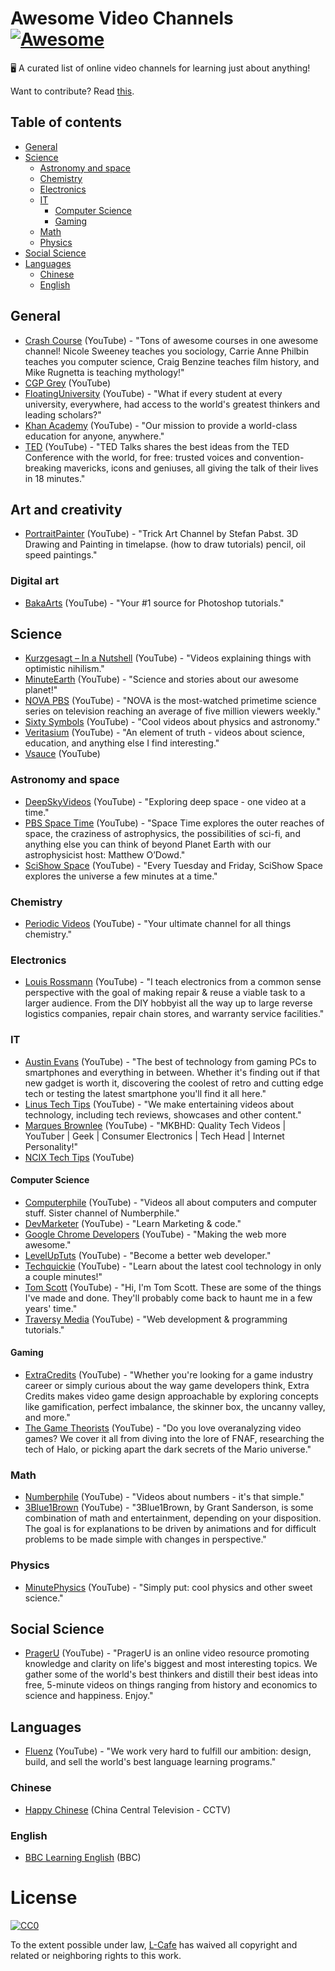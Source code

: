 # Awesome Video Channels [![Awesome](https://cdn.rawgit.com/sindresorhus/awesome/d7305f38d29fed78fa85652e3a63e154dd8e8829/media/badge.svg)](https://github.com/sindresorhus/awesome)
:desktop_computer:  A curated list of online video channels for learning just about anything!

Want to contribute? Read [this](contributing.md).

## Table of contents

* [General](#general)
* [Science](#science)
  * [Astronomy and space](#astronomy-and-space)
  * [Chemistry](#chemistry)
  * [Electronics](#electronics)
  * [IT](#it)
    * [Computer Science](#computer-science)
    * [Gaming](#gaming)
  * [Math](#math)
  * [Physics](#physics)
* [Social Science](#social-science)
* [Languages](#languages)
  * [Chinese](#chinese)
  * [English](#english)

## General

- [Crash Course](https://www.youtube.com/user/crashcourse) (YouTube) - "Tons of awesome courses in one awesome channel! Nicole Sweeney teaches you sociology, Carrie Anne Philbin teaches you computer science, Craig Benzine teaches film history, and Mike Rugnetta is teaching mythology!"
- [CGP Grey](https://www.youtube.com/user/CGPGrey) (YouTube)
- [FloatingUniversity](https://www.youtube.com/user/FloatingUniversity) (YouTube) - "What if every student at every university, everywhere, had access to the world's greatest thinkers and leading scholars?"
- [Khan Academy](https://www.youtube.com/user/khanacademy) (YouTube) - "Our mission to provide a world-class education for anyone, anywhere."
- [TED](https://www.youtube.com/user/TEDtalksDirector) (YouTube) - "TED Talks shares the best ideas from the TED Conference with the world, for free: trusted voices and convention-breaking mavericks, icons and geniuses, all giving the talk of their lives in 18 minutes."

## Art and creativity

- [PortraitPainter](https://www.youtube.com/user/lanevski1) (YouTube) - "Trick Art Channel by Stefan Pabst. 3D Drawing and Painting in timelapse. (how to draw tutorials) pencil, oil speed paintings."

### Digital art

- [BakaArts](https://www.youtube.com/channel/UCjKIPQOlTASJrIWQ9H-i5mA) (YouTube) - "Your #1 source for Photoshop tutorials."

## Science

- [Kurzgesagt – In a Nutshell](https://www.youtube.com/user/Kurzgesagt) (YouTube) - "Videos explaining things with optimistic nihilism."
- [MinuteEarth](https://www.youtube.com/user/minuteearth) (YouTube) - "Science and stories about our awesome planet!"
- [NOVA PBS](https://www.youtube.com/user/NOVAonline) (YouTube) - "NOVA is the most-watched primetime science series on television reaching an average of five million viewers weekly."
- [Sixty Symbols](https://www.youtube.com/user/sixtysymbols) (YouTube) - "Cool videos about physics and astronomy."
- [Veritasium](https://www.youtube.com/user/1veritasium/) (YouTube) - "An element of truth - videos about science, education, and anything else I find interesting."
- [Vsauce](https://www.youtube.com/user/Vsauce) (YouTube)

### Astronomy and space

- [DeepSkyVideos](https://www.youtube.com/user/DeepSkyVideos) (YouTube) - "Exploring deep space - one video at a time."
- [PBS Space Time](https://www.youtube.com/channel/UC7_gcs09iThXybpVgjHZ_7g) (YouTube) - "Space Time explores the outer reaches of space, the craziness of astrophysics, the possibilities of sci-fi, and anything else you can think of beyond Planet Earth with our astrophysicist host: Matthew O’Dowd."
- [SciShow Space](https://www.youtube.com/user/scishowspace) (YouTube) - "Every Tuesday and Friday, SciShow Space explores the universe a few minutes at a time."

### Chemistry

- [Periodic Videos](https://www.youtube.com/user/periodicvideos) (YouTube) - "Your ultimate channel for all things chemistry."

### Electronics

- [Louis Rossmann](https://www.youtube.com/user/rossmanngroup) (YouTube) - "I teach electronics from a common sense perspective with the goal of making repair & reuse a viable task to a larger audience. From the DIY hobbyist all the way up to large reverse logistics companies, repair chain stores, and warranty service facilities."

### IT

- [Austin Evans](https://www.youtube.com/user/duncan33303) (YouTube) - "The best of technology from gaming PCs to smartphones and everything in between. Whether it's finding out if that new gadget is worth it, discovering the coolest of retro and cutting edge tech or testing the latest smartphone you'll find it all here."
- [Linus Tech Tips](https://www.youtube.com/user/LinusTechTips) (YouTube) - "We make entertaining videos about technology, including tech reviews, showcases and other content."
- [Marques Brownlee](https://www.youtube.com/user/marquesbrownlee) (YouTube) - "MKBHD: Quality Tech Videos | YouTuber | Geek | Consumer Electronics | Tech Head | Internet Personality!"
- [NCIX Tech Tips](https://www.youtube.com/user/NCIXcom) (YouTube)

#### Computer Science

- [Computerphile](https://www.youtube.com/user/Computerphile) (YouTube) - "Videos all about computers and computer stuff. Sister channel of Numberphile."
- [DevMarketer](https://www.youtube.com/channel/UC6kwT7-jjZHHF1s7vCfg2CA) (YouTube) - "Learn Marketing & code."
- [Google Chrome Developers](https://www.youtube.com/user/ChromeDevelopers) (YouTube) - "Making the web more awesome."
- [LevelUpTuts](https://www.youtube.com/user/LevelUpTuts/) (YouTube) - "Become a better web developer."
- [Techquickie](https://www.youtube.com/user/Techquickie) (YouTube) - "Learn about the latest cool technology in only a couple minutes!"
- [Tom Scott](https://www.youtube.com/user/enyay/about) (YouTube) - "Hi, I'm Tom Scott. These are some of the things I've made and done. They'll probably come back to haunt me in a few years' time."
- [Traversy Media](https://www.youtube.com/user/TechGuyWeb) (YouTube) - "Web development & programming tutorials."

#### Gaming

- [ExtraCredits](https://www.youtube.com/user/ExtraCreditz) (YouTube) - "Whether you're looking for a game industry career or simply curious about the way game developers think, Extra Credits makes video game design approachable by exploring concepts like gamification, perfect imbalance, the skinner box, the uncanny valley, and more."
- [The Game Theorists](https://www.youtube.com/user/MatthewPatrick13) (YouTube) - "Do you love overanalyzing video games? We cover it all from diving into the lore of FNAF, researching the tech of Halo, or picking apart the dark secrets of the Mario universe."

### Math

- [Numberphile](https://www.youtube.com/user/numberphile) (YouTube) - "Videos about numbers - it's that simple."
- [3Blue1Brown](https://www.youtube.com/channel/UCYO_jab_esuFRV4b17AJtAw) (YouTube) - "3Blue1Brown, by Grant Sanderson, is some combination of math and entertainment, depending on your disposition. The goal is for explanations to be driven by animations and for difficult problems to be made simple with changes in perspective."

### Physics

- [MinutePhysics](https://www.youtube.com/user/minutephysics) (YouTube) - "Simply put: cool physics and other sweet science."

## Social Science

- [PragerU](https://www.youtube.com/user/PragerUniversity) (YouTube) - "PragerU is an online video resource promoting knowledge and clarity on life's biggest and most interesting topics. We gather some of the world's best thinkers and distill their best ideas into free, 5-minute videos on things ranging from history and economics to science and happiness. Enjoy."

## Languages

- [Fluenz](https://www.youtube.com/user/fluenz) (YouTube) - "We work very hard to fulfill our ambition: design, build, and sell the world's best language learning programs."

### Chinese

- [Happy Chinese](http://english.cntv.cn/program/learnchinese/happychinese2/index.shtml) (China Central Television - CCTV)

### English

- [BBC Learning English](http://www.bbc.co.uk/learningenglish/english/) (BBC)

# License

[![CC0](http://mirrors.creativecommons.org/presskit/buttons/88x31/svg/cc-zero.svg)](https://creativecommons.org/publicdomain/zero/1.0/)

To the extent possible under law, [L-Cafe](https://github.com/L-Cafe) has waived all copyright and related or neighboring rights to this work.
